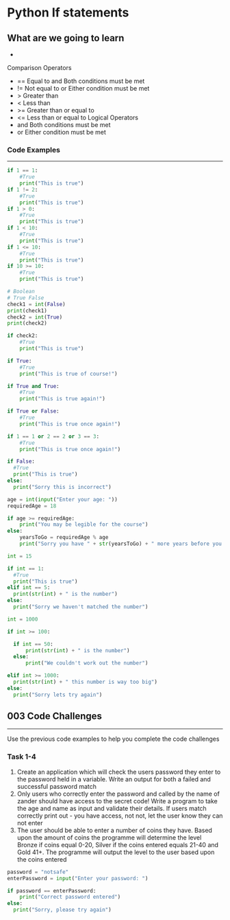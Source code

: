 # Python If statements

## What are we going to learn
*  
Comparison Operators
* == Equal to and Both conditions must be met
* != Not equal to or Either condition must be met
* \> Greater than
* < Less than
* \>= Greater than or equal to
* <= Less than or equal to
Logical Operators
* and Both conditions must be met
* or Either condition must be met

### Code Examples
---
```python
if 1 == 1:
    #True
    print("This is true")
if 1 != 2:
    #True
    print("This is true")
if 1 > 0:
    #True
    print("This is true")
if 1 < 10:
    #True
    print("This is true")
if 1 <= 10:
    #True
    print("This is true")
if 10 >= 10:
    #True
    print("This is true")
```
```python
# Boolean 
# True False
check1 = int(False)
print(check1)
check2 = int(True)
print(check2)
```
```python
if check2:
    #True
    print("This is true")
```
```python
if True:
    #True
    print("This is true of course!")
```
```python
if True and True:
    #True
    print("This is true again!")
```
```python
if True or False:
    #True
    print("This is true once again!")
```
```python
if 1 == 1 or 2 == 2 or 3 == 3:
    #True
    print("This is true once again!")
```
```python
if False:
  #True
  print("This is true")
else: 
  print("Sorry this is incorrect")
```
```python
age = int(input("Enter your age: "))
requiredAge = 18

if age >= requiredAge:
	print("You may be legible for the course")
else: 
	yearsToGo = requiredAge % age
	print("Sorry you have " + str(yearsToGo) + " more years before you can start the course")
```
```python
int = 15

if int == 1:
  #True
  print("This is true")
elif int == 5:
  print(str(int) + " is the number")
else: 
  print("Sorry we haven't matched the number")
```
```python
int = 1000

if int >= 100:

  if int == 50:
      print(str(int) + " is the number")
  else:
      print("We couldn't work out the number")

elif int >= 1000:
  print(str(int) + " this number is way too big")
else: 
  print("Sorry lets try again")
```
## 003 Code Challenges
---
Use the previous code examples to help you complete the code challenges
### **Task 1-4**
1. Create an application which will check the users password they enter to the password held in a variable. Write an output for both a failed and successful password match
2. Only users who correctly enter the password and called by the name of zander should have access to the secret code! Write a program to take the age and name as input and validate their details. If users match correctly print out - you have access, not not, let the user know they can not enter
3. The user should be able to enter a number of coins they have. Based upon the amount of coins the programme will determine the level Bronze if coins equal 0-20, Silver if the coins entered equals 21-40 and Gold 41+. The programme will output the level to the user based upon the coins entered

```python
password = "notsafe"
enterPassword = input("Enter your password: ")

if password == enterPassword:
	print("Correct password entered")
else: 
  print("Sorry, please try again")
```